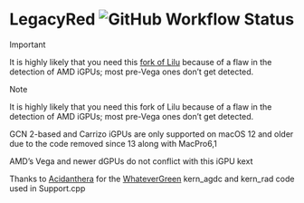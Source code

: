 # LegacyRed ![GitHub Workflow Status](https://img.shields.io/github/actions/workflow/status/NootInc/LegacyRed/main.yml?branch=master&logo=github&style=for-the-badge)

> [!IMPORTANT]
> It is highly likely that you need this [fork of Lilu](https://github.com/Zormeister/Lilu) because of a flaw in the detection of AMD iGPUs; most pre-Vega ones don’t get detected.

> [!NOTE]
> It is highly likely that you need this fork of Lilu because of a flaw in the detection of AMD iGPUs; most pre-Vega ones don’t get detected.
>
> GCN 2-based and Carrizo iGPUs are only supported on macOS 12 and older due to the code removed since 13 along with MacPro6,1
>
> AMD’s Vega and newer dGPUs do not conflict with this iGPU kext

Thanks to [Acidanthera](https://github.com/acidanthera) for the [WhateverGreen](https://github.com/acidanthera/WhateverGreen) kern_agdc and kern_rad code used in Support.cpp